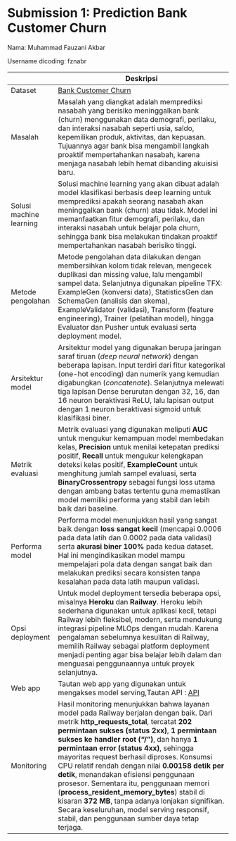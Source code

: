 # Submission 1: Prediction Bank Customer Churn
Nama: Muhammad Fauzani Akbar

Username dicoding: fznabr

| | Deskripsi |
| ----------- | ----------- |
| Dataset | [Bank Customer Churn](https://www.kaggle.com/datasets/radheshyamkollipara/bank-customer-churn) |
| Masalah | Masalah yang diangkat adalah memprediksi nasabah yang berisiko meninggalkan bank (churn) menggunakan data demografi, perilaku, dan interaksi nasabah seperti usia, saldo, kepemilikan produk, aktivitas, dan kepuasan. Tujuannya agar bank bisa mengambil langkah proaktif mempertahankan nasabah, karena menjaga nasabah lebih hemat dibanding akuisisi baru.|
| Solusi machine learning | Solusi machine learning yang akan dibuat adalah model klasifikasi berbasis deep learning untuk memprediksi apakah seorang nasabah akan meninggalkan bank (churn) atau tidak. Model ini memanfaatkan fitur demografi, perilaku, dan interaksi nasabah untuk belajar pola churn, sehingga bank bisa melakukan tindakan proaktif mempertahankan nasabah berisiko tinggi. |
| Metode pengolahan |Metode pengolahan data dilakukan dengan membersihkan kolom tidak relevan, mengecek duplikasi dan missing value, lalu mengambil sampel data. Selanjutnya digunakan pipeline TFX: ExampleGen (konversi data), StatisticsGen dan SchemaGen (analisis dan skema), ExampleValidator (validasi), Transform (feature engineering), Trainer (pelatihan model), hingga Evaluator dan Pusher untuk evaluasi serta deployment model. |
| Arsitektur model | Arsitektur model yang digunakan berupa jaringan saraf tiruan (*deep neural network*) dengan beberapa lapisan. Input terdiri dari fitur kategorikal (one-hot encoding) dan numerik yang kemudian digabungkan (*concatenate*). Selanjutnya melewati tiga lapisan Dense berurutan dengan 32, 16, dan 16 neuron beraktivasi ReLU, lalu lapisan output dengan 1 neuron beraktivasi sigmoid untuk klasifikasi biner.|
| Metrik evaluasi | Metrik evaluasi yang digunakan meliputi **AUC** untuk mengukur kemampuan model membedakan kelas, **Precision** untuk menilai ketepatan prediksi positif, **Recall** untuk mengukur kelengkapan deteksi kelas positif, **ExampleCount** untuk menghitung jumlah sampel evaluasi, serta **BinaryCrossentropy** sebagai fungsi loss utama dengan ambang batas tertentu guna memastikan model memiliki performa yang stabil dan lebih baik dari baseline.|
| Performa model | Performa model menunjukkan hasil yang sangat baik dengan **loss sangat kecil** (mencapai 0.0006 pada data latih dan 0.0002 pada data validasi) serta **akurasi biner 100%** pada kedua dataset. Hal ini mengindikasikan model mampu mempelajari pola data dengan sangat baik dan melakukan prediksi secara konsisten tanpa kesalahan pada data latih maupun validasi. |
| Opsi deployment | Untuk model deployment tersedia beberapa opsi, misalnya **Heroku** dan **Railway**. Heroku lebih sederhana digunakan untuk aplikasi kecil, tetapi Railway lebih fleksibel, modern, serta mendukung integrasi pipeline MLOps dengan mudah. Karena pengalaman sebelumnya kesulitan di Railway, memilih Railway sebagai platform deployment menjadi penting agar bisa belajar lebih dalam dan menguasai penggunaannya untuk proyek selanjutnya. |
| Web app | Tautan web app yang digunakan untuk mengakses model serving,Tautan API : [API](https://mlops-tfx-production-b85c.up.railway.app/)|
| Monitoring | Hasil monitoring menunjukkan bahwa layanan model pada Railway berjalan dengan baik. Dari metrik **http\_requests\_total**, tercatat **202 permintaan sukses (status 2xx)**, **1 permintaan sukses ke handler root (“/”)**, dan hanya **1 permintaan error (status 4xx)**, sehingga mayoritas request berhasil diproses. Konsumsi CPU relatif rendah dengan nilai **0.00158 detik per detik**, menandakan efisiensi penggunaan prosesor. Sementara itu, penggunaan memori (**process\_resident\_memory\_bytes**) stabil di kisaran **372 MB**, tanpa adanya lonjakan signifikan. Secara keseluruhan, model serving responsif, stabil, dan penggunaan sumber daya tetap terjaga.|
